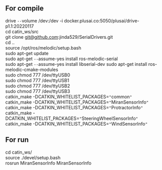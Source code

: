 ## For compile

drive `--`volume /dev:/dev -i docker.plusai.co:5050/plusai/drive-p1.1:20220117  
cd  catin_ws/src  
git clone git@github.com:jinda529/SerialDrivers.git  
cd  ..  
source /opt/ros/melodic/setup.bash  
sudo apt-get update  
sudo apt-get `--`assume-yes install ros-melodic-serial  
sudo apt-get `--`assume-yes install libserial-dev
sudo apt-get install ros-melodic-cmake-modules  
sudo chmod 777 /dev/ttyUSB0  
sudo chmod 777 /dev/ttyUSB1  
sudo chmod 777 /dev/ttyUSB2  
sudo chmod 777 /dev/ttyUSB3  
catkin_make -DCATKIN_WHITELIST_PACKAGES=`"`common`"`  
catkin_make -DCATKIN_WHITELIST_PACKAGES=`"`MiranSensorInfo`"`  
 catkin_make -DCATKIN_WHITELIST_PACKAGES=`"`ProtractorInfo`"`   
catkin_make -DCATKIN_WHITELIST_PACKAGES=`"`SteeringWheelSensorInfo`"`  
catkin_make -DCATKIN_WHITELIST_PACKAGES=`"`WindSensorInfo`"`  
##  For run
cd  catin_ws/  
source ./devel/setup.bash  
rosrun MiranSensorInfo MiranSensorInfo
